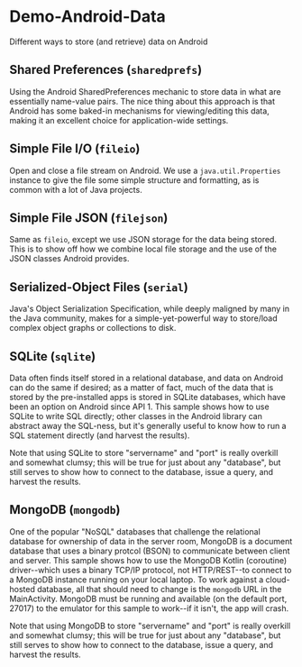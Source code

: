 # Demo-Android-Data
Different ways to store (and retrieve) data on Android

## Shared Preferences (`sharedprefs`)
Using the Android SharedPreferences mechanic to store data in what are essentially name-value pairs. The nice thing about this approach is that Android has some baked-in mechanisms for viewing/editing this data, making it an excellent choice for application-wide settings.

## Simple File I/O (`fileio`)
Open and close a file stream on Android. We use a `java.util.Properties` instance to give the file some simple structure and formatting, as is common with a lot of Java projects.

## Simple File JSON (`filejson`)
Same as `fileio`, except we use JSON storage for the data being stored. This is to show off how we combine local file storage and the use of the JSON classes Android provides.

## Serialized-Object Files (`serial`)
Java's Object Serialization Specification, while deeply maligned by many in the Java community, makes for a simple-yet-powerful way to store/load complex object graphs or collections to disk.

## SQLite (`sqlite`)
Data often finds itself stored in a relational database, and data on Android can do the same if desired; as a matter of fact, much of the data that is stored by the pre-installed apps is stored in SQLite databases, which have been an option on Android since API 1. This sample shows how to use SQLite to write SQL directly; other classes in the Android library can abstract away the SQL-ness, but it's generally useful to know how to run a SQL statement directly (and harvest the results).

Note that using SQLite to store "servername" and "port" is really overkill and somewhat clumsy; this will be true for just about any "database", but still serves to show how to connect to the database, issue a query, and harvest the results.

## MongoDB (`mongodb`)
One of the popular "NoSQL" databases that challenge the relational database for ownership of data in the server room, MongoDB is a document database that uses a binary protcol (BSON) to communicate between client and server. This sample shows how to use the MongoDB Kotlin (coroutine) driver--which uses a binary TCP/IP protocol, not HTTP/REST--to connect to a MongoDB instance running on your local laptop. To work against a cloud-hosted database, all that should need to change is the `mongodb` URL in the MainActivity. MongoDB must be running and available (on the default port, 27017) to the emulator for this sample to work--if it isn't, the app will crash.

Note that using MongoDB to store "servername" and "port" is really overkill and somewhat clumsy; this will be true for just about any "database", but still serves to show how to connect to the database, issue a query, and harvest the results.
